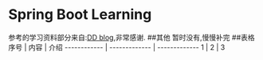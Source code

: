 # Spring Boot Learning
参考的学习资料部分来自:[DD blog](http://blog.didispace.com/categories/Spring-Boot/),非常感谢.
##其他
暂时没有,慢慢补完
##表格
序号 | 内容 | 介绍
------------ | ------------- | -------------
1 | 2 | 3
